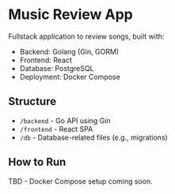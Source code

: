 # Music Review App

Fullstack application to review songs, built with:

- Backend: Golang (Gin, GORM)
- Frontend: React
- Database: PostgreSQL
- Deployment: Docker Compose

## Structure

- `/backend` - Go API using Gin
- `/frontend` - React SPA
- `/db` - Database-related files (e.g., migrations)

## How to Run

TBD - Docker Compose setup coming soon.